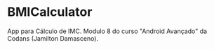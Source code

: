 # BMICalculator
App para Cálculo de IMC. Modulo 8 do curso "Android Avançado" da Codans (Jamilton Damasceno).
